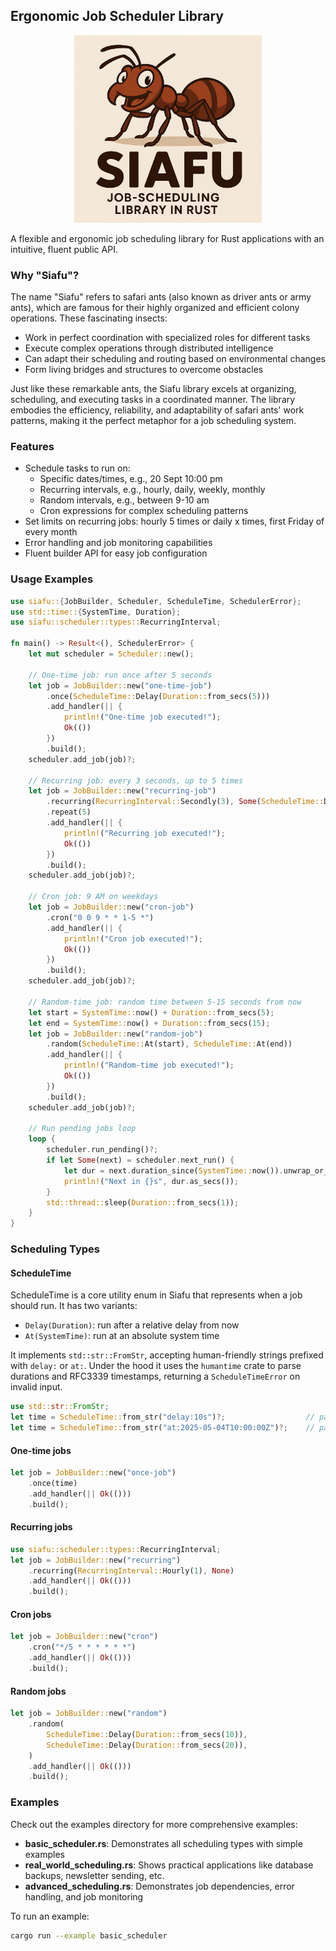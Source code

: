 ## Ergonomic Job Scheduler Library

<p align="center">
  <img src="siafu.png" alt="Siafu (Safari Ants)" width="300">
</p>

A flexible and ergonomic job scheduling library for Rust applications with an intuitive, fluent public API.

### Why "Siafu"?

The name "Siafu" refers to safari ants (also known as driver ants or army ants), which are famous for their highly organized and efficient colony operations. These fascinating insects:

- Work in perfect coordination with specialized roles for different tasks
- Execute complex operations through distributed intelligence
- Can adapt their scheduling and routing based on environmental changes
- Form living bridges and structures to overcome obstacles

Just like these remarkable ants, the Siafu library excels at organizing, scheduling, and executing tasks in a coordinated manner. The library embodies the efficiency, reliability, and adaptability of safari ants' work patterns, making it the perfect metaphor for a job scheduling system.

### Features

- Schedule tasks to run on:
  - Specific dates/times, e.g., 20 Sept 10:00 pm
  - Recurring intervals, e.g., hourly, daily, weekly, monthly
  - Random intervals, e.g., between 9-10 am
  - Cron expressions for complex scheduling patterns
- Set limits on recurring jobs: hourly 5 times or daily x times, first Friday of every month
- Error handling and job monitoring capabilities
- Fluent builder API for easy job configuration

### Usage Examples

```rust
use siafu::{JobBuilder, Scheduler, ScheduleTime, SchedulerError};
use std::time::{SystemTime, Duration};
use siafu::scheduler::types::RecurringInterval;

fn main() -> Result<(), SchedulerError> {
    let mut scheduler = Scheduler::new();

    // One-time job: run once after 5 seconds
    let job = JobBuilder::new("one-time-job")
        .once(ScheduleTime::Delay(Duration::from_secs(5)))
        .add_handler(|| {
            println!("One-time job executed!");
            Ok(())
        })
        .build();
    scheduler.add_job(job)?;

    // Recurring job: every 3 seconds, up to 5 times
    let job = JobBuilder::new("recurring-job")
        .recurring(RecurringInterval::Secondly(3), Some(ScheduleTime::Delay(Duration::from_secs(3))))
        .repeat(5)
        .add_handler(|| {
            println!("Recurring job executed!");
            Ok(())
        })
        .build();
    scheduler.add_job(job)?;

    // Cron job: 9 AM on weekdays
    let job = JobBuilder::new("cron-job")
        .cron("0 0 9 * * 1-5 *")
        .add_handler(|| {
            println!("Cron job executed!");
            Ok(())
        })
        .build();
    scheduler.add_job(job)?;

    // Random-time job: random time between 5-15 seconds from now
    let start = SystemTime::now() + Duration::from_secs(5);
    let end = SystemTime::now() + Duration::from_secs(15);
    let job = JobBuilder::new("random-job")
        .random(ScheduleTime::At(start), ScheduleTime::At(end))
        .add_handler(|| {
            println!("Random-time job executed!");
            Ok(())
        })
        .build();
    scheduler.add_job(job)?;

    // Run pending jobs loop
    loop {
        scheduler.run_pending()?;
        if let Some(next) = scheduler.next_run() {
            let dur = next.duration_since(SystemTime::now()).unwrap_or_default();
            println!("Next in {}s", dur.as_secs());
        }
        std::thread::sleep(Duration::from_secs(1));
    }
}
```

### Scheduling Types

#### ScheduleTime

ScheduleTime is a core utility enum in Siafu that represents when a job should run. It has two variants:
- `Delay(Duration)`: run after a relative delay from now
- `At(SystemTime)`: run at an absolute system time

It implements `std::str::FromStr`, accepting human-friendly strings prefixed with `delay:` or `at:`. Under the hood it uses the `humantime` crate to parse durations and RFC3339 timestamps, returning a `ScheduleTimeError` on invalid input.

```rust
use std::str::FromStr;
let time = ScheduleTime::from_str("delay:10s")?;                  // parses "10s" as a Duration
let time = ScheduleTime::from_str("at:2025-05-04T10:00:00Z")?;    // parses RFC3339 timestamp
```

#### One-time jobs

```rust
let job = JobBuilder::new("once-job")
    .once(time)
    .add_handler(|| Ok(()))
    .build();
```

#### Recurring jobs

```rust
use siafu::scheduler::types::RecurringInterval;
let job = JobBuilder::new("recurring")
    .recurring(RecurringInterval::Hourly(1), None)
    .add_handler(|| Ok(()))
    .build();
```

#### Cron jobs

```rust
let job = JobBuilder::new("cron")
    .cron("*/5 * * * * * *")
    .add_handler(|| Ok(()))
    .build();
```

#### Random jobs

```rust
let job = JobBuilder::new("random")
    .random(
        ScheduleTime::Delay(Duration::from_secs(10)),
        ScheduleTime::Delay(Duration::from_secs(20)),
    )
    .add_handler(|| Ok(()))
    .build();
```

### Examples

Check out the examples directory for more comprehensive examples:

- **basic_scheduler.rs**: Demonstrates all scheduling types with simple examples
- **real_world_scheduling.rs**: Shows practical applications like database backups, newsletter sending, etc.
- **advanced_scheduling.rs**: Demonstrates job dependencies, error handling, and job monitoring

To run an example:

```bash
cargo run --example basic_scheduler
```